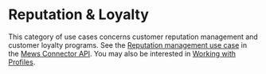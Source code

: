 # Reputation & Loyalty

This category of use cases concerns customer reputation management and customer loyalty programs.
See the [Reputation management use case](https://mews-systems.gitbook.io/connector-api/use-cases/reputation-management) in the [Mews Connector API](https://mews-systems.gitbook.io/connector-api).
You may also be interested in [Working with Profiles](profiles.md).
